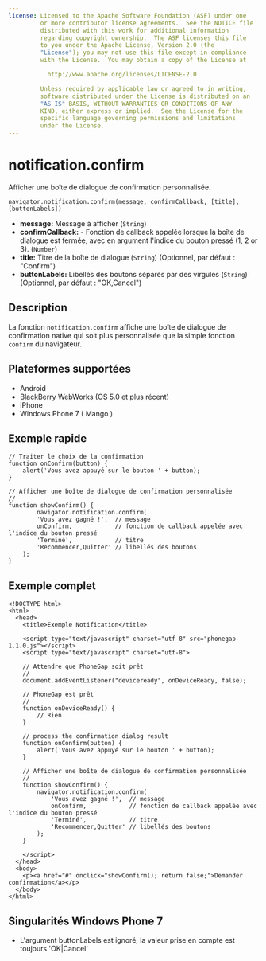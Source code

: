 ```yaml
---
license: Licensed to the Apache Software Foundation (ASF) under one
         or more contributor license agreements.  See the NOTICE file
         distributed with this work for additional information
         regarding copyright ownership.  The ASF licenses this file
         to you under the Apache License, Version 2.0 (the
         "License"); you may not use this file except in compliance
         with the License.  You may obtain a copy of the License at

           http://www.apache.org/licenses/LICENSE-2.0

         Unless required by applicable law or agreed to in writing,
         software distributed under the License is distributed on an
         "AS IS" BASIS, WITHOUT WARRANTIES OR CONDITIONS OF ANY
         KIND, either express or implied.  See the License for the
         specific language governing permissions and limitations
         under the License.
---
```


notification.confirm
====================

Afficher une boîte de dialogue de confirmation personnalisée.

    navigator.notification.confirm(message, confirmCallback, [title], [buttonLabels])

- __message:__ Message à afficher (`String`)
- __confirmCallback:__ - Fonction de callback appelée lorsque la boîte de dialogue est fermée, avec en argument l'indice du bouton pressé (1, 2 or 3). (`Number`)
- __title:__ Titre de la boîte de dialogue (`String`) (Optionnel, par défaut : "Confirm")
- __buttonLabels:__ Libellés des boutons séparés par des virgules (`String`) (Optionnel, par défaut : "OK,Cancel")
    
Description
-----------

La fonction `notification.confirm` affiche une boîte de dialogue de confirmation native qui soit plus personnalisée que la simple fonction `confirm` du navigateur.

Plateformes supportées
----------------------

- Android
- BlackBerry WebWorks (OS 5.0 et plus récent)
- iPhone
- Windows Phone 7 ( Mango )

Exemple rapide
--------------

	// Traiter le choix de la confirmation
	function onConfirm(button) {
		alert('Vous avez appuyé sur le bouton ' + button);
	}

    // Afficher une boîte de dialogue de confirmation personnalisée
    //
    function showConfirm() {
	        navigator.notification.confirm(
	        'Vous avez gagné !',  // message
	        onConfirm,            // fonction de callback appelée avec l'indice du bouton pressé
	        'Terminé',            // titre
	        'Recommencer,Quitter' // libellés des boutons
        );
    }
        
Exemple complet
---------------

    <!DOCTYPE html>
    <html>
      <head>
        <title>Exemple Notification</title>

        <script type="text/javascript" charset="utf-8" src="phonegap-1.1.0.js"></script>
        <script type="text/javascript" charset="utf-8">

        // Attendre que PhoneGap soit prêt
        //
        document.addEventListener("deviceready", onDeviceReady, false);

        // PhoneGap est prêt
        //
        function onDeviceReady() {
            // Rien
        }
    
		// process the confirmation dialog result
		function onConfirm(button) {
			alert('Vous avez appuyé sur le bouton ' + button);
		}

        // Afficher une boîte de dialogue de confirmation personnalisée
        //
        function showConfirm() {
            navigator.notification.confirm(
		        'Vous avez gagné !',  // message
		        onConfirm,            // fonction de callback appelée avec l'indice du bouton pressé
		        'Terminé',            // titre
		        'Recommencer,Quitter' // libellés des boutons
            );
        }
    
        </script>
      </head>
      <body>
        <p><a href="#" onclick="showConfirm(); return false;">Demander confirmation</a></p>
      </body>
    </html>

Singularités Windows Phone 7
----------------------------

- L'argument buttonLabels est ignoré, la valeur prise en compte est toujours 'OK|Cancel'